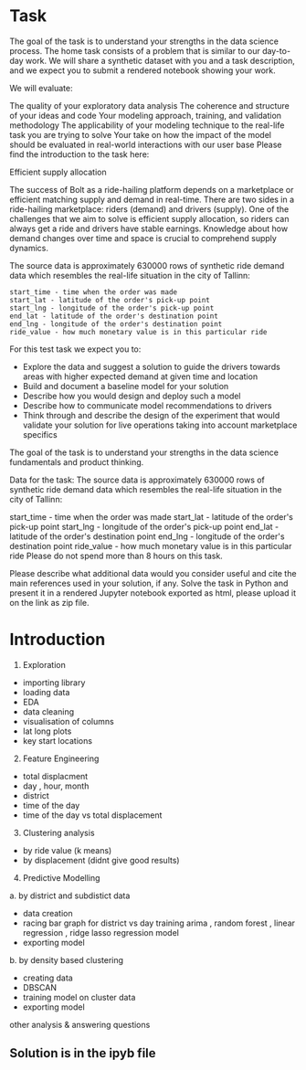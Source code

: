 # Task

The goal of the task is to understand your strengths in the data science process. The home task consists of a problem that is similar to our day-to-day work. We will share a synthetic dataset with you and a task description, and we expect you to submit a rendered notebook showing your work. 

 

We will evaluate:

The quality of your exploratory data analysis
The coherence and structure of your ideas and code
Your modeling approach, training, and validation methodology
The applicability of your modeling technique to the real-life task you are trying to solve
Your take on how the impact of the model should be evaluated in real-world interactions with our user base 
Please find the introduction to the task here:

 

Efficient supply allocation

The success of Bolt as a ride-hailing platform depends on a marketplace or efficient matching supply and demand in real-time. There are two sides in a ride-hailing marketplace: riders (demand) and drivers (supply). One of the challenges that we aim to solve is efficient supply allocation, so riders can always get a ride and drivers have stable earnings. Knowledge about how demand changes over time and space is crucial to comprehend supply dynamics. 

 
 The source data is approximately 630000 rows of synthetic ride demand data which resembles the real-life situation in the city of Tallinn:

    start_time - time when the order was made
    start_lat - latitude of the order's pick-up point
    start_lng - longitude of the order's pick-up point
    end_lat - latitude of the order's destination point
    end_lng - longitude of the order's destination point
    ride_value - how much monetary value is in this particular ride


For this test task we expect you to:

* Explore the data and suggest a solution to guide the drivers towards areas with higher expected demand at given time and location
* Build and document a baseline model for your solution
* Describe how you would design and deploy such a model
* Describe how to communicate model recommendations to drivers
* Think through and describe the design of the experiment  that would validate your solution for live operations taking into account marketplace specifics

The goal of the task is to understand your strengths in the data science fundamentals and product thinking.

Data for the task:
The source data is approximately 630000 rows of synthetic ride demand data which resembles the real-life situation in the city of Tallinn:

start_time - time when the order was made
start_lat - latitude of the order's pick-up point
start_lng - longitude of the order's pick-up point
end_lat - latitude of the order's destination point
end_lng - longitude of the order's destination point
ride_value - how much monetary value is in this particular ride
Please do not spend more than 8 hours on this task.

Please describe what additional data would you consider useful and cite the main references used in your solution, if any.
Solve the task in Python and present it in a rendered Jupyter notebook exported as html, please upload it on the link as zip file.

# Introduction 

1. Exploration
- importing library
- loading data
- EDA
- data cleaning
- visualisation of columns
- lat long plots
- key start locations

2. Feature Engineering
- total displacment
- day , hour, month
- district
- time of the day
- time of the day vs total displacement

3. Clustering analysis
- by ride value (k means)
- by displacement (didnt give good results)

4. Predictive Modelling 

a. by district and subdistict data
- data creation 
- racing bar graph for district vs day
training arima , random forest , linear regression , ridge lasso regression model
- exporting model

b. by density based clustering
- creating data
- DBSCAN
- training model on cluster data 
- exporting model

other analysis & answering questions 
## Solution is in the ipyb file
